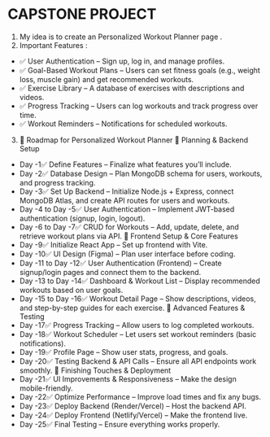# CAPSTONE PROJECT 

1. My idea is to create an Personalized Workout Planner page .
2. Important Features :
- ✅ User Authentication – Sign up, log in, and manage profiles.
- ✅ Goal-Based Workout Plans – Users can set fitness goals (e.g., weight loss, muscle gain) and get recommended workouts.
- ✅ Exercise Library – A database of exercises with descriptions and videos.
- ✅ Progress Tracking – Users can log workouts and track progress over time.
- ✅ Workout Reminders – Notifications for scheduled workouts.
3. 🚀 Roadmap for Personalized Workout Planner
🔹 Planning & Backend Setup
- Day -1✅ Define Features – Finalize what features you’ll include.
- Day -2✅ Database Design – Plan MongoDB schema for users, workouts, and progress tracking.
- Day -3✅ Set Up Backend – Initialize Node.js + Express, connect MongoDB Atlas, and create API routes for users and workouts.
- Day -4 to Day -5✅ User Authentication – Implement JWT-based authentication (signup, login, logout).
- Day -6 to Day -7✅ CRUD for Workouts – Add, update, delete, and retrieve workout plans via API.
🔹 Frontend Setup & Core Features
- Day -9✅ Initialize React App – Set up frontend with Vite.
- Day -10✅ UI Design (Figma) – Plan user interface before coding.
- Day -11 to Day -12✅ User Authentication (Frontend) – Create signup/login pages and connect them to the backend.
- Day -13 to Day -14✅ Dashboard & Workout List – Display recommended workouts based on user goals.
- Day -15 to Day -16✅ Workout Detail Page – Show descriptions, videos, and step-by-step guides for each exercise.
🔹 Advanced Features & Testing
- Day -17✅ Progress Tracking – Allow users to log completed workouts.
- Day -18✅ Workout Scheduler – Let users set workout reminders (basic notifications).
- Day -19✅ Profile Page – Show user stats, progress, and goals.
- Day -20✅ Testing Backend & API Calls – Ensure all API endpoints work smoothly.
🔹 Finishing Touches & Deployment
- Day -21✅ UI Improvements & Responsiveness – Make the design mobile-friendly.
- Day -22✅ Optimize Performance – Improve load times and fix any bugs.
- Day -23✅ Deploy Backend (Render/Vercel) – Host the backend API.
- Day -24✅ Deploy Frontend (Netlify/Vercel) – Make the frontend live.
- Day -25✅ Final Testing – Ensure everything works properly.
